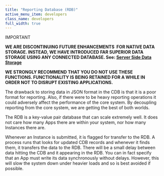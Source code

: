 ```yaml
---
title: "Reporting Database (RDB)"
active_menu_item: developers
class_name: developers
full_width: true
---
```



IMPORTANT

**WE ARE DISCONTINUING FUTURE ENHANCEMENTS  FOR NATIVE DATA STORAGE. INSTEAD, WE HAVE INTRODUCED FAR SUPERIOR DATA STORAGE USING ANY CONNECTED DATABASE. See: [Server Side Data Storage](../../../data-storage/server-side-data-storage/)**

**WE STRONGLY RECOMMEND THAT YOU DO NOT USE THESE FUNCTIONS. FUNCTIONALITY IS BEING RETAINED FOR A WHILE IN ORDER NOT TO DISRUPT EXISTING APPLICATIONS.**

The drawback to storing data in JSON format in the CDB is that it is a poor format for reporting. Also, if there were to be heavy reporting operations it could adversely affect the performance of the core system. By decoupling reporting from the core system, we are getting the best of both worlds.

The RDB is a key-value pair database that can scale extremely well. It does not care how many Apps there are within your system, nor how many Instances there are.

Whenever an Instance is submitted, it is flagged for transfer to the RDB. A process runs that looks for updated CDB records and whenever it finds them, it transfers the data to the RDB. There will be a small delay between data hitting the CDB and it appearing in the RDB. You can in fact specify that an App must write its data synchronously without delays. However, this will slow the system down under heavier loads and so is best avoided if possible.

